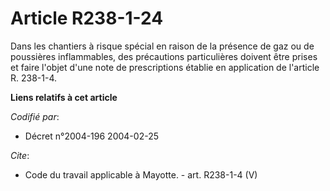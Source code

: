 # Article R238-1-24

Dans les chantiers à risque spécial en raison de la présence de gaz ou de poussières inflammables, des précautions
particulières doivent être prises et faire l'objet d'une note de prescriptions établie en application de l'article R.
238-1-4.

**Liens relatifs à cet article**

_Codifié par_:

  - Décret n°2004-196 2004-02-25

_Cite_:

  - Code du travail applicable à Mayotte. - art. R238-1-4 (V)
